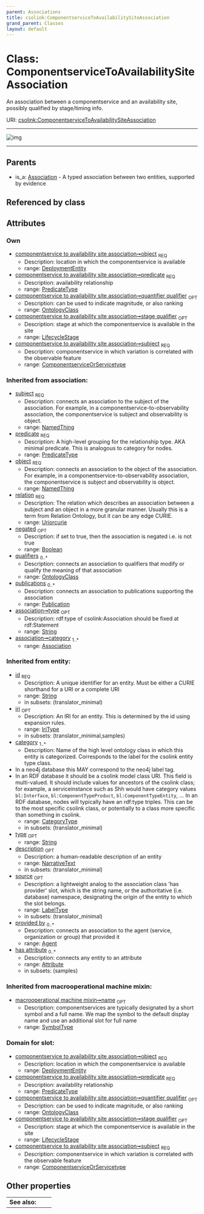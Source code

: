 ```yaml
---
parent: Associations
title: csolink:ComponentserviceToAvailabilitySiteAssociation
grand_parent: Classes
layout: default
---
```


# Class: ComponentserviceToAvailabilitySiteAssociation


An association between a componentservice and an availability site, possibly qualified by stage/timing info.

URI: [csolink:ComponentserviceToAvailabilitySiteAssociation](https://w3id.org/csolink/vocab/ComponentserviceToAvailabilitySiteAssociation)


---

![img](http://yuml.me/diagram/nofunky;dir:TB/class/[Publication],[OntologyClass],[LifecycleStage],[DeploymentEntity],[DeploymentEntity]%3Cobject%201..1-%20[ComponentserviceToAvailabilitySiteAssociation%7Cpredicate:predicate_type;relation(i):uriorcurie;negated(i):boolean%20%3F;type(i):string%20%3F;id(i):string;iri(i):iri_type%20%3F;name(i):label_type%20%3F;description(i):narrative_text%20%3F;source(i):label_type%20%3F],[ComponentserviceOrServicetype]%3Csubject%201..1-++[ComponentserviceToAvailabilitySiteAssociation],[OntologyClass]%3Cquantifier%20qualifier%200..1-%20[ComponentserviceToAvailabilitySiteAssociation],[LifecycleStage]%3Cstage%20qualifier%200..1-%20[ComponentserviceToAvailabilitySiteAssociation],[Association]%5E-[ComponentserviceToAvailabilitySiteAssociation],[ComponentserviceOrServicetype],[Attribute],[Association],[Agent])

---


## Parents

 *  is_a: [Association](Association.md) - A typed association between two entities, supported by evidence

## Referenced by class


## Attributes


### Own

 * [componentservice to availability site association➞object](componentservice_to_availability_site_association_object.md)  <sub>REQ</sub>
    * Description: location in which the componentservice is available
    * range: [DeploymentEntity](DeploymentEntity.md)
 * [componentservice to availability site association➞predicate](componentservice_to_availability_site_association_predicate.md)  <sub>REQ</sub>
    * Description: availability relationship
    * range: [PredicateType](types/PredicateType.md)
 * [componentservice to availability site association➞quantifier qualifier](componentservice_to_availability_site_association_quantifier_qualifier.md)  <sub>OPT</sub>
    * Description: can be used to indicate magnitude, or also ranking
    * range: [OntologyClass](OntologyClass.md)
 * [componentservice to availability site association➞stage qualifier](componentservice_to_availability_site_association_stage_qualifier.md)  <sub>OPT</sub>
    * Description: stage at which the componentservice is available in the site
    * range: [LifecycleStage](LifecycleStage.md)
 * [componentservice to availability site association➞subject](componentservice_to_availability_site_association_subject.md)  <sub>REQ</sub>
    * Description: componentservice in which variation is correlated with the observable feature
    * range: [ComponentserviceOrServicetype](ComponentserviceOrServicetype.md)

### Inherited from association:

 * [subject](subject.md)  <sub>REQ</sub>
    * Description: connects an association to the subject of the association. For example, in a componentservice-to-observability association, the componentservice is subject and observability is object.
    * range: [NamedThing](NamedThing.md)
 * [predicate](predicate.md)  <sub>REQ</sub>
    * Description: A high-level grouping for the relationship type. AKA minimal predicate. This is analogous to category for nodes.
    * range: [PredicateType](types/PredicateType.md)
 * [object](object.md)  <sub>REQ</sub>
    * Description: connects an association to the object of the association. For example, in a componentservice-to-observability association, the componentservice is subject and observability is object.
    * range: [NamedThing](NamedThing.md)
 * [relation](relation.md)  <sub>REQ</sub>
    * Description: The relation which describes an association between a subject and an object in a more granular manner. Usually this is a term from Relation Ontology, but it can be any edge CURIE.
    * range: [Uriorcurie](types/Uriorcurie.md)
 * [negated](negated.md)  <sub>OPT</sub>
    * Description: if set to true, then the association is negated i.e. is not true
    * range: [Boolean](types/Boolean.md)
 * [qualifiers](qualifiers.md)  <sub>0..*</sub>
    * Description: connects an association to qualifiers that modify or qualify the meaning of that association
    * range: [OntologyClass](OntologyClass.md)
 * [publications](publications.md)  <sub>0..*</sub>
    * Description: connects an association to publications supporting the association
    * range: [Publication](Publication.md)
 * [association➞type](association_type.md)  <sub>OPT</sub>
    * Description: rdf:type of csolink:Association should be fixed at rdf:Statement
    * range: [String](types/String.md)
 * [association➞category](association_category.md)  <sub>1..*</sub>
    * range: [Association](Association.md)

### Inherited from entity:

 * [id](id.md)  <sub>REQ</sub>
    * Description: A unique identifier for an entity. Must be either a CURIE shorthand for a URI or a complete URI
    * range: [String](types/String.md)
    * in subsets: (translator_minimal)
 * [iri](iri.md)  <sub>OPT</sub>
    * Description: An IRI for an entity. This is determined by the id using expansion rules.
    * range: [IriType](types/IriType.md)
    * in subsets: (translator_minimal,samples)
 * [category](category.md)  <sub>1..*</sub>
    * Description: Name of the high level ontology class in which this entity is categorized. Corresponds to the label for the csolink entity type class.
 * In a neo4j database this MAY correspond to the neo4j label tag.
 * In an RDF database it should be a csolink model class URI.
This field is multi-valued. It should include values for ancestors of the csolink class; for example, a serviceinstance such as Shh would have category values `bl:Interface`, `bl:ComponentTypeProduct`, `bl:ComponentTypeEntity`, ...
In an RDF database, nodes will typically have an rdf:type triples. This can be to the most specific csolink class, or potentially to a class more specific than something in csolink.
    * range: [CategoryType](types/CategoryType.md)
    * in subsets: (translator_minimal)
 * [type](type.md)  <sub>OPT</sub>
    * range: [String](types/String.md)
 * [description](description.md)  <sub>OPT</sub>
    * Description: a human-readable description of an entity
    * range: [NarrativeText](types/NarrativeText.md)
    * in subsets: (translator_minimal)
 * [source](source.md)  <sub>OPT</sub>
    * Description: a lightweight analog to the association class 'has provider' slot, which is the string name, or the authoritative (i.e. database) namespace, designating the origin of the entity to which the slot belongs.
    * range: [LabelType](types/LabelType.md)
    * in subsets: (translator_minimal)
 * [provided by](provided_by.md)  <sub>0..*</sub>
    * Description: connects an association to the agent (service, organization or group) that provided it
    * range: [Agent](Agent.md)
 * [has attribute](has_attribute.md)  <sub>0..*</sub>
    * Description: connects any entity to an attribute
    * range: [Attribute](Attribute.md)
    * in subsets: (samples)

### Inherited from macrooperational machine mixin:

 * [macrooperational machine mixin➞name](macrooperational_machine_mixin_name.md)  <sub>OPT</sub>
    * Description: componentservices are typically designated by a short symbol and a full name. We map the symbol to the default display name and use an additional slot for full name
    * range: [SymbolType](types/SymbolType.md)

### Domain for slot:

 * [componentservice to availability site association➞object](componentservice_to_availability_site_association_object.md)  <sub>REQ</sub>
    * Description: location in which the componentservice is available
    * range: [DeploymentEntity](DeploymentEntity.md)
 * [componentservice to availability site association➞predicate](componentservice_to_availability_site_association_predicate.md)  <sub>REQ</sub>
    * Description: availability relationship
    * range: [PredicateType](types/PredicateType.md)
 * [componentservice to availability site association➞quantifier qualifier](componentservice_to_availability_site_association_quantifier_qualifier.md)  <sub>OPT</sub>
    * Description: can be used to indicate magnitude, or also ranking
    * range: [OntologyClass](OntologyClass.md)
 * [componentservice to availability site association➞stage qualifier](componentservice_to_availability_site_association_stage_qualifier.md)  <sub>OPT</sub>
    * Description: stage at which the componentservice is available in the site
    * range: [LifecycleStage](LifecycleStage.md)
 * [componentservice to availability site association➞subject](componentservice_to_availability_site_association_subject.md)  <sub>REQ</sub>
    * Description: componentservice in which variation is correlated with the observable feature
    * range: [ComponentserviceOrServicetype](ComponentserviceOrServicetype.md)

## Other properties

|  |  |  |
| --- | --- | --- |
| **See also:** | |  |

